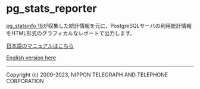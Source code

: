 # pg_stats_reporter

[pg_statsinfo 16](https://github.com/ossc-db/pg_statsinfo/)が収集した統計情報を元に、PostgreSQLサーバの利用統計情報をHTML形式のグラフィカルなレポートで出力します。

[日本語のマニュアルはこちら](/html/pg_stats_reporter/doc/pg_stats_reporter-ja.md)

[English version here](/html/pg_stats_reporter/doc/pg_stats_reporter.md)

-----
Copyright (c) 2009-2023, NIPPON TELEGRAPH AND TELEPHONE CORPORATION
